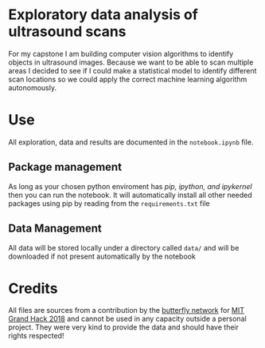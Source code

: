 # Exploratory data analysis of ultrasound scans
For my capstone I am building computer vision algorithms to identify objects in ultrasound images. Because we want to be able to scan multiple areas I decided to see if I could make a statistical model to identify different scan locations so we could apply the correct machine learning algorithm autonomously. 
# Use
All exploration, data and results are documented in the `notebook.ipynb` file. 
## Package management
As long as your chosen python enviroment has *pip, ipython, and ipykernel*
then you can run the notebook. It will automatically install all other needed packages using pip by reading from the `requirements.txt` file
## Data Management
All data will be stored locally under a directory called `data/` and will be downloaded if not present automatically by the notebook
# Credits
All files are sources from a contribution by the [butterfly network](https://www.butterflynetwork.com/) for [MIT Grand Hack 2018](https://grandhack.mit.edu/nyc-2018/) and cannot be used in any capacity outside a personal project. They were very kind to provide the data and should have their rights respected!
